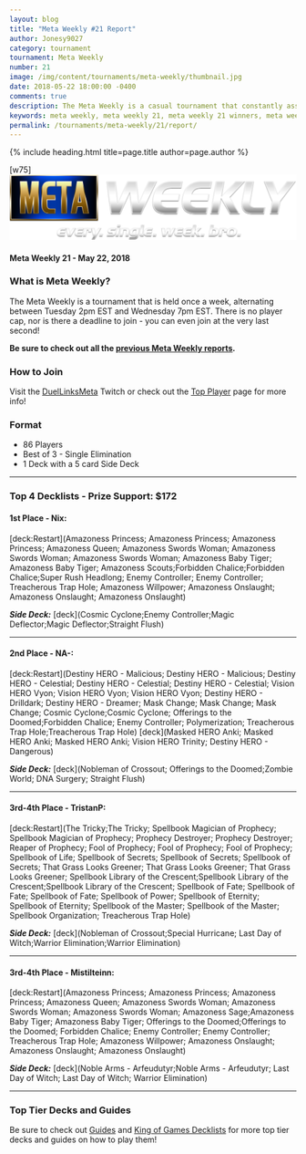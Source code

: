 ```yaml
---
layout: blog
title: "Meta Weekly #21 Report"
author: Jonesy9027
category: tournament
tournament: Meta Weekly
number: 21
image: /img/content/tournaments/meta-weekly/thumbnail.jpg
date: 2018-05-22 18:00:00 -0400
comments: true
description: The Meta Weekly is a casual tournament that constantly assesses the ever-changing Meta. Check out the report of these top players, their decks, and prizes!
keywords: meta weekly, meta weekly 21, meta weekly 21 winners, meta weekly 21 decks, tournament, dkayed, duel links meta, aliens, anki, masked heroes, sylvan, spellbooks, noble knights
permalink: /tournaments/meta-weekly/21/report/
---
```


{% include heading.html title=page.title author=page.author %}

[w75]
![](/img/content/tournaments/meta-weekly/banner.png)

#### Meta Weekly 21 - May 22, 2018

### What is Meta Weekly?
The Meta Weekly is a tournament that is held once a week, alternating between Tuesday 2pm EST and Wednesday 7pm EST. There is no player cap, nor is there a deadline to join - you can even join at the very last second!

**Be sure to check out all the [previous Meta Weekly reports](/tournaments/meta-weekly/).**

### How to Join
Visit the [DuelLinksMeta](https://www.twitch.tv/duellinksmeta) Twitch or check out the [Top Player](/discord/) page for more info!

### Format
- 86 Players
- Best of 3 - Single Elimination 
- 1 Deck with a 5 card Side Deck

---

### Top 4 Decklists - Prize Support: $172

#### 1st Place - Nix: 
[deck:Restart](Amazoness Princess; Amazoness Princess; Amazoness Princess; Amazoness Queen; Amazoness Swords Woman; Amazoness Swords Woman; Amazoness Swords Woman; Amazoness Baby Tiger; Amazoness Baby Tiger; Amazoness Scouts;Forbidden Chalice;Forbidden Chalice;Super Rush Headlong; Enemy Controller; Enemy Controller; Treacherous Trap Hole; Amazoness Willpower; Amazoness Onslaught; Amazoness Onslaught; Amazoness Onslaught)

***Side Deck:***
[deck](Cosmic Cyclone;Enemy Controller;Magic Deflector;Magic Deflector;Straight Flush)

---

#### 2nd Place - NA-: 
[deck:Restart](Destiny HERO - Malicious; Destiny HERO - Malicious;  Destiny HERO - Celestial; Destiny HERO - Celestial; Destiny HERO - Celestial; Vision HERO Vyon; Vision HERO Vyon; Vision HERO Vyon; Destiny HERO - Drilldark; Destiny HERO - Dreamer; Mask Change; Mask Change; Mask Change; Cosmic Cyclone;Cosmic Cyclone; Offerings to the Doomed;Forbidden Chalice;  Enemy Controller; Polymerization; Treacherous Trap Hole;Treacherous Trap Hole)
[deck](Masked HERO Anki; Masked HERO Anki; Masked HERO Anki; Vision HERO Trinity; Destiny HERO - Dangerous)

***Side Deck:***
[deck](Nobleman of Crossout; Offerings to the Doomed;Zombie World; DNA Surgery; Straight Flush)

---

#### 3rd-4th Place - TristanP: 
[deck:Restart](The Tricky;The Tricky; Spellbook Magician of Prophecy; Spellbook Magician of Prophecy; Prophecy Destroyer; Prophecy Destroyer; Reaper of Prophecy; Fool of Prophecy; Fool of Prophecy; Fool of Prophecy; Spellbook of Life; Spellbook of Secrets; Spellbook of Secrets; Spellbook of Secrets; That Grass Looks Greener; That Grass Looks Greener; That Grass Looks Greener; Spellbook Library of the Crescent;Spellbook Library of the Crescent;Spellbook Library of the Crescent; Spellbook of Fate; Spellbook of Fate; Spellbook of Fate; Spellbook of Power; Spellbook of Eternity; Spellbook of Eternity; Spellbook of the Master; Spellbook of the Master; Spellbook Organization; Treacherous Trap Hole)

***Side Deck:***
[deck](Nobleman of Crossout;Special Hurricane; Last Day of Witch;Warrior Elimination;Warrior Elimination)

---

#### 3rd-4th Place - Mistilteinn: 
[deck:Restart](Amazoness Princess; Amazoness Princess; Amazoness Princess; Amazoness Queen; Amazoness Swords Woman; Amazoness Swords Woman; Amazoness Swords Woman; Amazoness Sage;Amazoness Baby Tiger; Amazoness Baby Tiger; Offerings to the Doomed;Offerings to the Doomed; Forbidden Chalice; Enemy Controller; Enemy Controller; Treacherous Trap Hole; Amazoness Willpower; Amazoness Onslaught; Amazoness Onslaught; Amazoness Onslaught)

***Side Deck:***
[deck](Noble Arms - Arfeudutyr;Noble Arms - Arfeudutyr; Last Day of Witch; Last Day of Witch; Warrior Elimination)

---

### Top Tier Decks and Guides
Be sure to check out [Guides](/guides/) and [King of Games Decklists](/top-decks/) for more top tier decks and guides on how to play them!
